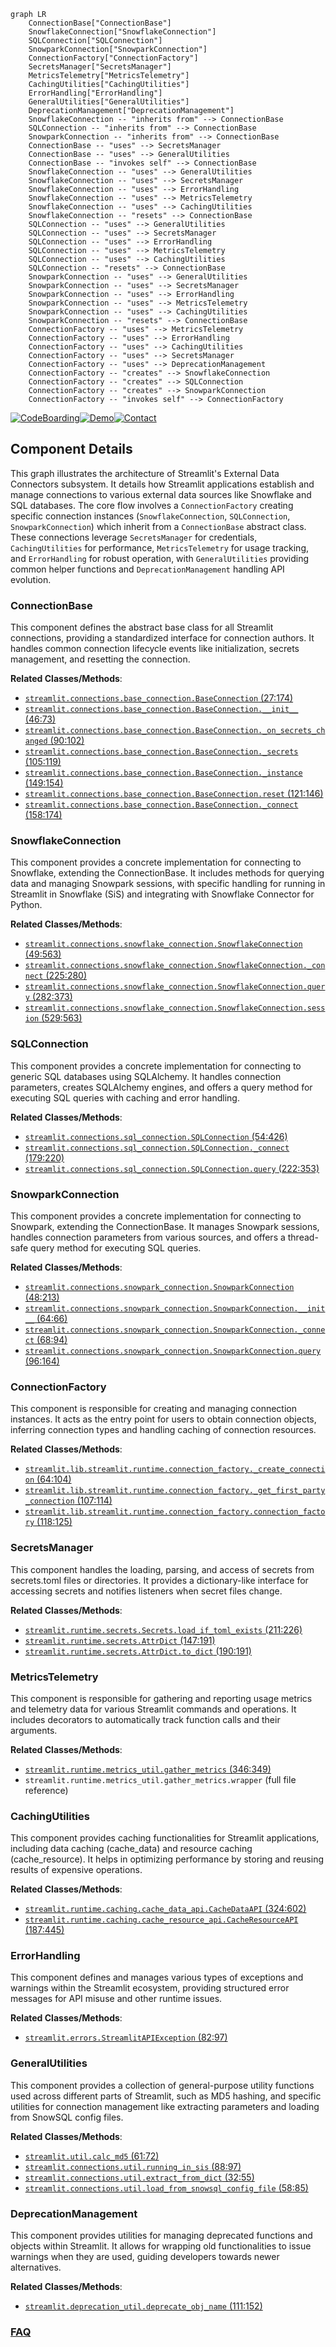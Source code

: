 ```mermaid
graph LR
    ConnectionBase["ConnectionBase"]
    SnowflakeConnection["SnowflakeConnection"]
    SQLConnection["SQLConnection"]
    SnowparkConnection["SnowparkConnection"]
    ConnectionFactory["ConnectionFactory"]
    SecretsManager["SecretsManager"]
    MetricsTelemetry["MetricsTelemetry"]
    CachingUtilities["CachingUtilities"]
    ErrorHandling["ErrorHandling"]
    GeneralUtilities["GeneralUtilities"]
    DeprecationManagement["DeprecationManagement"]
    SnowflakeConnection -- "inherits from" --> ConnectionBase
    SQLConnection -- "inherits from" --> ConnectionBase
    SnowparkConnection -- "inherits from" --> ConnectionBase
    ConnectionBase -- "uses" --> SecretsManager
    ConnectionBase -- "uses" --> GeneralUtilities
    ConnectionBase -- "invokes self" --> ConnectionBase
    SnowflakeConnection -- "uses" --> GeneralUtilities
    SnowflakeConnection -- "uses" --> SecretsManager
    SnowflakeConnection -- "uses" --> ErrorHandling
    SnowflakeConnection -- "uses" --> MetricsTelemetry
    SnowflakeConnection -- "uses" --> CachingUtilities
    SnowflakeConnection -- "resets" --> ConnectionBase
    SQLConnection -- "uses" --> GeneralUtilities
    SQLConnection -- "uses" --> SecretsManager
    SQLConnection -- "uses" --> ErrorHandling
    SQLConnection -- "uses" --> MetricsTelemetry
    SQLConnection -- "uses" --> CachingUtilities
    SQLConnection -- "resets" --> ConnectionBase
    SnowparkConnection -- "uses" --> GeneralUtilities
    SnowparkConnection -- "uses" --> SecretsManager
    SnowparkConnection -- "uses" --> ErrorHandling
    SnowparkConnection -- "uses" --> MetricsTelemetry
    SnowparkConnection -- "uses" --> CachingUtilities
    SnowparkConnection -- "resets" --> ConnectionBase
    ConnectionFactory -- "uses" --> MetricsTelemetry
    ConnectionFactory -- "uses" --> ErrorHandling
    ConnectionFactory -- "uses" --> CachingUtilities
    ConnectionFactory -- "uses" --> SecretsManager
    ConnectionFactory -- "uses" --> DeprecationManagement
    ConnectionFactory -- "creates" --> SnowflakeConnection
    ConnectionFactory -- "creates" --> SQLConnection
    ConnectionFactory -- "creates" --> SnowparkConnection
    ConnectionFactory -- "invokes self" --> ConnectionFactory
```
[![CodeBoarding](https://img.shields.io/badge/Generated%20by-CodeBoarding-9cf?style=flat-square)](https://github.com/CodeBoarding/GeneratedOnBoardings)[![Demo](https://img.shields.io/badge/Try%20our-Demo-blue?style=flat-square)](https://www.codeboarding.org/demo)[![Contact](https://img.shields.io/badge/Contact%20us%20-%20contact@codeboarding.org-lightgrey?style=flat-square)](mailto:contact@codeboarding.org)

## Component Details

This graph illustrates the architecture of Streamlit's External Data Connectors subsystem. It details how Streamlit applications establish and manage connections to various external data sources like Snowflake and SQL databases. The core flow involves a `ConnectionFactory` creating specific connection instances (`SnowflakeConnection`, `SQLConnection`, `SnowparkConnection`) which inherit from a `ConnectionBase` abstract class. These connections leverage `SecretsManager` for credentials, `CachingUtilities` for performance, `MetricsTelemetry` for usage tracking, and `ErrorHandling` for robust operation, with `GeneralUtilities` providing common helper functions and `DeprecationManagement` handling API evolution.

### ConnectionBase
This component defines the abstract base class for all Streamlit connections, providing a standardized interface for connection authors. It handles common connection lifecycle events like initialization, secrets management, and resetting the connection.


**Related Classes/Methods**:

- <a href="https://github.com/streamlit/streamlit/blob/master/lib/streamlit/connections/base_connection.py#L27-L174" target="_blank" rel="noopener noreferrer">`streamlit.connections.base_connection.BaseConnection` (27:174)</a>
- <a href="https://github.com/streamlit/streamlit/blob/master/lib/streamlit/connections/base_connection.py#L46-L73" target="_blank" rel="noopener noreferrer">`streamlit.connections.base_connection.BaseConnection.__init__` (46:73)</a>
- <a href="https://github.com/streamlit/streamlit/blob/master/lib/streamlit/connections/base_connection.py#L90-L102" target="_blank" rel="noopener noreferrer">`streamlit.connections.base_connection.BaseConnection._on_secrets_changed` (90:102)</a>
- <a href="https://github.com/streamlit/streamlit/blob/master/lib/streamlit/connections/base_connection.py#L105-L119" target="_blank" rel="noopener noreferrer">`streamlit.connections.base_connection.BaseConnection._secrets` (105:119)</a>
- <a href="https://github.com/streamlit/streamlit/blob/master/lib/streamlit/connections/base_connection.py#L149-L154" target="_blank" rel="noopener noreferrer">`streamlit.connections.base_connection.BaseConnection._instance` (149:154)</a>
- <a href="https://github.com/streamlit/streamlit/blob/master/lib/streamlit/connections/base_connection.py#L121-L146" target="_blank" rel="noopener noreferrer">`streamlit.connections.base_connection.BaseConnection.reset` (121:146)</a>
- <a href="https://github.com/streamlit/streamlit/blob/master/lib/streamlit/connections/base_connection.py#L158-L174" target="_blank" rel="noopener noreferrer">`streamlit.connections.base_connection.BaseConnection._connect` (158:174)</a>


### SnowflakeConnection
This component provides a concrete implementation for connecting to Snowflake, extending the ConnectionBase. It includes methods for querying data and managing Snowpark sessions, with specific handling for running in Streamlit in Snowflake (SiS) and integrating with Snowflake Connector for Python.


**Related Classes/Methods**:

- <a href="https://github.com/streamlit/streamlit/blob/master/lib/streamlit/connections/snowflake_connection.py#L49-L563" target="_blank" rel="noopener noreferrer">`streamlit.connections.snowflake_connection.SnowflakeConnection` (49:563)</a>
- <a href="https://github.com/streamlit/streamlit/blob/master/lib/streamlit/connections/snowflake_connection.py#L225-L280" target="_blank" rel="noopener noreferrer">`streamlit.connections.snowflake_connection.SnowflakeConnection._connect` (225:280)</a>
- <a href="https://github.com/streamlit/streamlit/blob/master/lib/streamlit/connections/snowflake_connection.py#L282-L373" target="_blank" rel="noopener noreferrer">`streamlit.connections.snowflake_connection.SnowflakeConnection.query` (282:373)</a>
- <a href="https://github.com/streamlit/streamlit/blob/master/lib/streamlit/connections/snowflake_connection.py#L529-L563" target="_blank" rel="noopener noreferrer">`streamlit.connections.snowflake_connection.SnowflakeConnection.session` (529:563)</a>


### SQLConnection
This component provides a concrete implementation for connecting to generic SQL databases using SQLAlchemy. It handles connection parameters, creates SQLAlchemy engines, and offers a query method for executing SQL queries with caching and error handling.


**Related Classes/Methods**:

- <a href="https://github.com/streamlit/streamlit/blob/master/lib/streamlit/connections/sql_connection.py#L54-L426" target="_blank" rel="noopener noreferrer">`streamlit.connections.sql_connection.SQLConnection` (54:426)</a>
- <a href="https://github.com/streamlit/streamlit/blob/master/lib/streamlit/connections/sql_connection.py#L179-L220" target="_blank" rel="noopener noreferrer">`streamlit.connections.sql_connection.SQLConnection._connect` (179:220)</a>
- <a href="https://github.com/streamlit/streamlit/blob/master/lib/streamlit/connections/sql_connection.py#L222-L353" target="_blank" rel="noopener noreferrer">`streamlit.connections.sql_connection.SQLConnection.query` (222:353)</a>


### SnowparkConnection
This component provides a concrete implementation for connecting to Snowpark, extending the ConnectionBase. It manages Snowpark sessions, handles connection parameters from various sources, and offers a thread-safe query method for executing SQL queries.


**Related Classes/Methods**:

- <a href="https://github.com/streamlit/streamlit/blob/master/lib/streamlit/connections/snowpark_connection.py#L48-L213" target="_blank" rel="noopener noreferrer">`streamlit.connections.snowpark_connection.SnowparkConnection` (48:213)</a>
- <a href="https://github.com/streamlit/streamlit/blob/master/lib/streamlit/connections/snowpark_connection.py#L64-L66" target="_blank" rel="noopener noreferrer">`streamlit.connections.snowpark_connection.SnowparkConnection.__init__` (64:66)</a>
- <a href="https://github.com/streamlit/streamlit/blob/master/lib/streamlit/connections/snowpark_connection.py#L68-L94" target="_blank" rel="noopener noreferrer">`streamlit.connections.snowpark_connection.SnowparkConnection._connect` (68:94)</a>
- <a href="https://github.com/streamlit/streamlit/blob/master/lib/streamlit/connections/snowpark_connection.py#L96-L164" target="_blank" rel="noopener noreferrer">`streamlit.connections.snowpark_connection.SnowparkConnection.query` (96:164)</a>


### ConnectionFactory
This component is responsible for creating and managing connection instances. It acts as the entry point for users to obtain connection objects, inferring connection types and handling caching of connection resources.


**Related Classes/Methods**:

- <a href="https://github.com/streamlit/streamlit/blob/master/lib/streamlit/runtime/connection_factory.py#L64-L104" target="_blank" rel="noopener noreferrer">`streamlit.lib.streamlit.runtime.connection_factory._create_connection` (64:104)</a>
- <a href="https://github.com/streamlit/streamlit/blob/master/lib/streamlit/runtime/connection_factory.py#L107-L114" target="_blank" rel="noopener noreferrer">`streamlit.lib.streamlit.runtime.connection_factory._get_first_party_connection` (107:114)</a>
- <a href="https://github.com/streamlit/streamlit/blob/master/lib/streamlit/runtime/connection_factory.py#L118-L125" target="_blank" rel="noopener noreferrer">`streamlit.lib.streamlit.runtime.connection_factory.connection_factory` (118:125)</a>


### SecretsManager
This component handles the loading, parsing, and access of secrets from secrets.toml files or directories. It provides a dictionary-like interface for accessing secrets and notifies listeners when secret files change.


**Related Classes/Methods**:

- <a href="https://github.com/streamlit/streamlit/blob/master/lib/streamlit/runtime/secrets.py#L211-L226" target="_blank" rel="noopener noreferrer">`streamlit.runtime.secrets.Secrets.load_if_toml_exists` (211:226)</a>
- <a href="https://github.com/streamlit/streamlit/blob/master/lib/streamlit/runtime/secrets.py#L147-L191" target="_blank" rel="noopener noreferrer">`streamlit.runtime.secrets.AttrDict` (147:191)</a>
- <a href="https://github.com/streamlit/streamlit/blob/master/lib/streamlit/runtime/secrets.py#L190-L191" target="_blank" rel="noopener noreferrer">`streamlit.runtime.secrets.AttrDict.to_dict` (190:191)</a>


### MetricsTelemetry
This component is responsible for gathering and reporting usage metrics and telemetry data for various Streamlit commands and operations. It includes decorators to automatically track function calls and their arguments.


**Related Classes/Methods**:

- <a href="https://github.com/streamlit/streamlit/blob/master/lib/streamlit/runtime/metrics_util.py#L346-L349" target="_blank" rel="noopener noreferrer">`streamlit.runtime.metrics_util.gather_metrics` (346:349)</a>
- `streamlit.runtime.metrics_util.gather_metrics.wrapper` (full file reference)


### CachingUtilities
This component provides caching functionalities for Streamlit applications, including data caching (cache_data) and resource caching (cache_resource). It helps in optimizing performance by storing and reusing results of expensive operations.


**Related Classes/Methods**:

- <a href="https://github.com/streamlit/streamlit/blob/master/lib/streamlit/runtime/caching/cache_data_api.py#L324-L602" target="_blank" rel="noopener noreferrer">`streamlit.runtime.caching.cache_data_api.CacheDataAPI` (324:602)</a>
- <a href="https://github.com/streamlit/streamlit/blob/master/lib/streamlit/runtime/caching/cache_resource_api.py#L187-L445" target="_blank" rel="noopener noreferrer">`streamlit.runtime.caching.cache_resource_api.CacheResourceAPI` (187:445)</a>


### ErrorHandling
This component defines and manages various types of exceptions and warnings within the Streamlit ecosystem, providing structured error messages for API misuse and other runtime issues.


**Related Classes/Methods**:

- <a href="https://github.com/streamlit/streamlit/blob/master/lib/streamlit/errors.py#L82-L97" target="_blank" rel="noopener noreferrer">`streamlit.errors.StreamlitAPIException` (82:97)</a>


### GeneralUtilities
This component provides a collection of general-purpose utility functions used across different parts of Streamlit, such as MD5 hashing, and specific utilities for connection management like extracting parameters and loading from SnowSQL config files.


**Related Classes/Methods**:

- <a href="https://github.com/streamlit/streamlit/blob/master/lib/streamlit/util.py#L61-L72" target="_blank" rel="noopener noreferrer">`streamlit.util.calc_md5` (61:72)</a>
- <a href="https://github.com/streamlit/streamlit/blob/master/lib/streamlit/connections/util.py#L88-L97" target="_blank" rel="noopener noreferrer">`streamlit.connections.util.running_in_sis` (88:97)</a>
- <a href="https://github.com/streamlit/streamlit/blob/master/lib/streamlit/connections/util.py#L32-L55" target="_blank" rel="noopener noreferrer">`streamlit.connections.util.extract_from_dict` (32:55)</a>
- <a href="https://github.com/streamlit/streamlit/blob/master/lib/streamlit/connections/util.py#L58-L85" target="_blank" rel="noopener noreferrer">`streamlit.connections.util.load_from_snowsql_config_file` (58:85)</a>


### DeprecationManagement
This component provides utilities for managing deprecated functions and objects within Streamlit. It allows for wrapping old functionalities to issue warnings when they are used, guiding developers towards newer alternatives.


**Related Classes/Methods**:

- <a href="https://github.com/streamlit/streamlit/blob/master/lib/streamlit/deprecation_util.py#L111-L152" target="_blank" rel="noopener noreferrer">`streamlit.deprecation_util.deprecate_obj_name` (111:152)</a>




### [FAQ](https://github.com/CodeBoarding/GeneratedOnBoardings/tree/main?tab=readme-ov-file#faq)